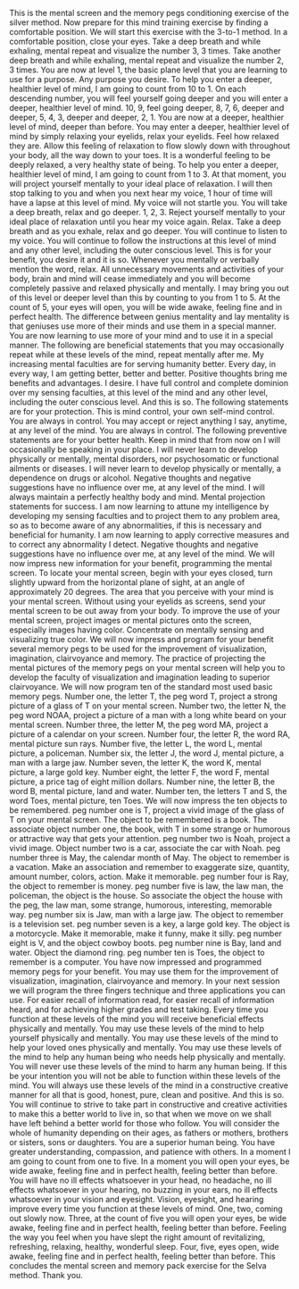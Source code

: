 This is the mental screen and the memory pegs conditioning exercise of the silver method.
Now prepare for this mind training exercise by finding a comfortable position.
We will start this exercise with the 3-to-1 method.
In a comfortable position, close your eyes.
Take a deep breath and while exhaling, mental repeat and visualize the number 3, 3 times.
Take another deep breath and while exhaling, mental repeat and visualize the number 2, 3 times.
You are now at level 1, the basic plane level that you are learning to use for a purpose.
Any purpose you desire.
To help you enter a deeper, healthier level of mind, I am going to count from 10 to 1.
On each descending number, you will feel yourself going deeper and you will enter a deeper, healthier level of mind.
10, 9, feel going deeper, 8, 7, 6, deeper and deeper, 5, 4, 3, deeper and deeper, 2, 1.
You are now at a deeper, healthier level of mind, deeper than before.
You may enter a deeper, healthier level of mind by simply relaxing your eyelids, relax your eyelids.
Feel how relaxed they are.
Allow this feeling of relaxation to flow slowly down with throughout your body, all the way down to your toes.
It is a wonderful feeling to be deeply relaxed, a very healthy state of being.
To help you enter a deeper, healthier level of mind, I am going to count from 1 to 3.
At that moment, you will project yourself mentally to your ideal place of relaxation.
I will then stop talking to you and when you next hear my voice, 1 hour of time will have a lapse at this level of mind.
My voice will not startle you. You will take a deep breath, relax and go deeper.
1, 2, 3.
Reject yourself mentally to your ideal place of relaxation until you hear my voice again.
Relax.
Take a deep breath and as you exhale, relax and go deeper.
You will continue to listen to my voice.
You will continue to follow the instructions at this level of mind and any other level, including the outer conscious level.
This is for your benefit, you desire it and it is so.
Whenever you mentally or verbally mention the word, relax.
All unnecessary movements and activities of your body, brain and mind will cease immediately and you will become completely passive and relaxed physically and mentally.
I may bring you out of this level or deeper level than this by counting to you from 1 to 5.
At the count of 5, your eyes will open, you will be wide awake, feeling fine and in perfect health.
The difference between genius mentality and lay mentality is that geniuses use more of their minds and use them in a special manner.
You are now learning to use more of your mind and to use it in a special manner.
The following are beneficial statements that you may occasionally repeat while at these levels of the mind, repeat mentally after me.
My increasing mental faculties are for serving humanity better.
Every day, in every way, I am getting better, better and better.
Positive thoughts bring me benefits and advantages. I desire.
I have full control and complete dominion over my sensing faculties, at this level of the mind and any other level, including the outer conscious level.
And this is so.
The following statements are for your protection. This is mind control, your own self-mind control. You are always in control.
You may accept or reject anything I say, anytime, at any level of the mind. You are always in control.
The following preventive statements are for your better health. Keep in mind that from now on I will occasionally be speaking in your place.
I will never learn to develop physically or mentally, mental disorders, nor psychosomatic or functional ailments or diseases.
I will never learn to develop physically or mentally, a dependence on drugs or alcohol.
Negative thoughts and negative suggestions have no influence over me, at any level of the mind.
I will always maintain a perfectly healthy body and mind.
Mental projection statements for success. I am now learning to attune my intelligence by developing my sensing faculties and to project them to any problem area, so as to become aware of any abnormalities, if this is necessary and beneficial for humanity.
I am now learning to apply corrective measures and to correct any abnormality I detect.
Negative thoughts and negative suggestions have no influence over me, at any level of the mind.
We will now impress new information for your benefit, programming the mental screen. To locate your mental screen, begin with your eyes closed, turn slightly upward from the horizontal plane of sight, at an angle of approximately 20 degrees.
The area that you perceive with your mind is your mental screen.
Without using your eyelids as screens, send your mental screen to be out away from your body.
To improve the use of your mental screen, project images or mental pictures onto the screen, especially images having color.
Concentrate on mentally sensing and visualizing true color.
We will now impress and program for your benefit several memory pegs to be used for the improvement of visualization, imagination, clairvoyance and memory.
The practice of projecting the mental pictures of the memory pegs on your mental screen will help you to develop the faculty of visualization and imagination leading to superior clairvoyance.
We will now program ten of the standard most used basic memory pegs.
Number one, the letter T, the peg word T, project a strong picture of a glass of T on your mental screen.
Number two, the letter N, the peg word NOAA, project a picture of a man with a long white beard on your mental screen.
Number three, the letter M, the peg word MA, project a picture of a calendar on your screen.
Number four, the letter R, the word RA, mental picture sun rays.
Number five, the letter L, the word L, mental picture, a policeman.
Number six, the letter J, the word J, mental picture, a man with a large jaw.
Number seven, the letter K, the word K, mental picture, a large gold key.
Number eight, the letter F, the word F, mental picture, a price tag of eight million dollars.
Number nine, the letter B, the word B, mental picture, land and water.
Number ten, the letters T and S, the word Toes, mental picture, ten Toes.
We will now impress the ten objects to be remembered.
peg number one is T, project a vivid image of the glass of T on your mental screen.
The object to be remembered is a book.
The associate object number one, the book, with T in some strange or humorous or attractive way that gets your attention.
peg number two is Noah, project a vivid image.
Object number two is a car, associate the car with Noah.
peg number three is May, the calendar month of May.
The object to remember is a vacation.
Make an association and remember to exaggerate size, quantity, amount number, colors, action.
Make it memorable.
peg number four is Ray, the object to remember is money.
peg number five is law, the law man, the policeman, the object is the house.
So associate the object the house with the peg, the law man, some strange, humorous, interesting, memorable way.
peg number six is Jaw, man with a large jaw.
The object to remember is a television set.
peg number seven is a key, a large gold key.
The object is a motorcycle.
Make it memorable, make it funny, make it silly.
peg number eight is V, and the object cowboy boots.
peg number nine is Bay, land and water.
Object the diamond ring.
peg number ten is Toes, the object to remember is a computer.
You have now impressed and programmed memory pegs for your benefit.
You may use them for the improvement of visualization, imagination, clairvoyance and memory.
In your next session we will program the three fingers technique and three applications you can use.
For easier recall of information read, for easier recall of information heard, and for achieving higher grades and test taking.
Every time you function at these levels of the mind you will receive beneficial effects physically and mentally.
You may use these levels of the mind to help yourself physically and mentally.
You may use these levels of the mind to help your loved ones physically and mentally.
You may use these levels of the mind to help any human being who needs help physically and mentally.
You will never use these levels of the mind to harm any human being.
If this be your intention you will not be able to function within these levels of the mind.
You will always use these levels of the mind in a constructive creative manner for all that is good, honest, pure, clean and positive.
And this is so.
You will continue to strive to take part in constructive and creative activities to make this a better world to live in,
so that when we move on we shall have left behind a better world for those who follow.
You will consider the whole of humanity depending on their ages, as fathers or mothers, brothers or sisters, sons or daughters.
You are a superior human being.
You have greater understanding, compassion, and patience with others.
In a moment I am going to count from one to five.
In a moment you will open your eyes, be wide awake, feeling fine and in perfect health, feeling better than before.
You will have no ill effects whatsoever in your head, no headache, no ill effects whatsoever in your hearing, no buzzing in your ears, no ill effects whatsoever in your vision and eyesight.
Vision, eyesight, and hearing improve every time you function at these levels of mind.
One, two, coming out slowly now.
Three, at the count of five you will open your eyes, be wide awake, feeling fine and in perfect health, feeling better than before.
Feeling the way you feel when you have slept the right amount of revitalizing, refreshing, relaxing, healthy, wonderful sleep.
Four, five, eyes open, wide awake, feeling fine and in perfect health, feeling better than before.
This concludes the mental screen and memory pack exercise for the Selva method.
Thank you.
